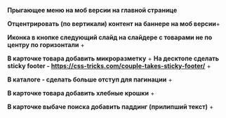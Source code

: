 **Прыгающее меню на моб версии на главной странице**

**Отцентрировать (по вертикали) контент на баннере на моб версии**+

**Иконка в кнопке следующий слайд на слайдере с товарами не по центру по горизонтали** +

**В карточке товара добавить микроразметку** +
**На десктопе сделать sticky footer - https://css-tricks.com/couple-takes-sticky-footer/** +

**В каталоге - сделать больше отступ для пагинации** +

**В карточке товара добавить хлебные крошки** +

**В карточке выбаче поиска добавить паддинг (прилипший текст)** +